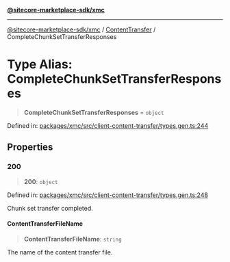 [**@sitecore-marketplace-sdk/xmc**](../../../../README.md)

***

[@sitecore-marketplace-sdk/xmc](../../../../README.md) / [ContentTransfer](../README.md) / CompleteChunkSetTransferResponses

# Type Alias: CompleteChunkSetTransferResponses

> **CompleteChunkSetTransferResponses** = `object`

Defined in: [packages/xmc/src/client-content-transfer/types.gen.ts:244](https://github.com/Sitecore/marketplace-sdk/blob/main/packages/xmc/src/client-content-transfer/types.gen.ts#L244)

## Properties

### 200

> **200**: `object`

Defined in: [packages/xmc/src/client-content-transfer/types.gen.ts:248](https://github.com/Sitecore/marketplace-sdk/blob/main/packages/xmc/src/client-content-transfer/types.gen.ts#L248)

Chunk set transfer completed.

#### ContentTransferFileName

> **ContentTransferFileName**: `string`

The name of the content transfer file.
